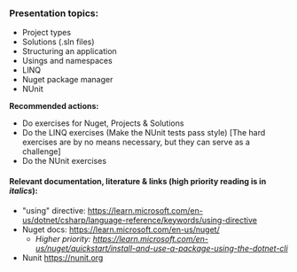 ### Presentation topics:
- Project types
- Solutions (.sln files)
- Structuring an application
- Usings and namespaces
- LINQ
- Nuget package manager
- NUnit 


**Recommended actions:**
- Do exercises for Nuget, Projects & Solutions
- Do the LINQ exercises (Make the NUnit tests pass style) [The hard exercises are by no means necessary, but they can serve as a challenge]
- Do the NUnit exercises

#### Relevant documentation, literature & links (high priority reading is in *italics*):
- "using" directive: https://learn.microsoft.com/en-us/dotnet/csharp/language-reference/keywords/using-directive
- Nuget docs: https://learn.microsoft.com/en-us/nuget/ 
    - *Higher priority: https://learn.microsoft.com/en-us/nuget/quickstart/install-and-use-a-package-using-the-dotnet-cli*
- Nunit https://nunit.org